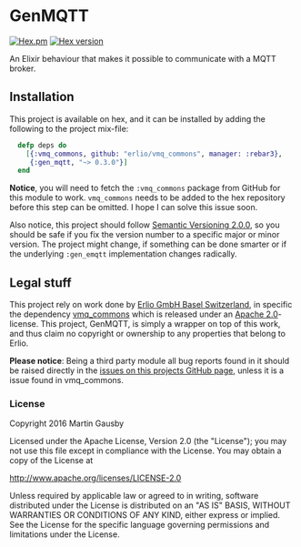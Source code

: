 # GenMQTT

[![Hex.pm](https://img.shields.io/hexpm/l/gen_mqtt.svg "Apache 2.0 Licensed")](https://github.com/gausby/gen_mqtt/blob/master/LICENSE)
[![Hex version](https://img.shields.io/hexpm/v/gen_mqtt.svg "Hex version")](https://hex.pm/packages/gen_mqtt)

An Elixir behaviour that makes it possible to communicate with a MQTT broker.


## Installation

This project is available on hex, and it can be installed by adding the following to the project mix-file:

``` elixir
  defp deps do
    [{:vmq_commons, github: "erlio/vmq_commons", manager: :rebar3},
     {:gen_mqtt, "~> 0.3.0"}]
  end
```

**Notice**, you will need to fetch the `:vmq_commons` package from GitHub for this module to work. `vmq_commons` needs to be added to the hex repository before this step can be omitted. I hope I can solve this issue soon.

Also notice, this project should follow [Semantic Versioning 2.0.0](http://semver.org), so you should be safe if you fix the version number to a specific major or minor version. The project might change, if something can be done smarter or if the underlying `:gen_emqtt` implementation changes radically.


## Legal stuff

This project rely on work done by [Erlio GmbH Basel Switzerland](http://erl.io), in specific the dependency [vmq_commons](https://github.com/erlio/vmq_commons/) which is released under an [Apache 2.0](https://github.com/erlio/vmq_commons/blob/master/LICENSE.txt)-license. This project, GenMQTT, is simply a wrapper on top of this work, and thus claim no copyright or ownership to any properties that belong to Erlio.

**Please notice**: Being a third party module all bug reports found in it should be raised directly in the [issues on this projects GitHub page](https://github.com/gausby/gen_mqtt/issues), unless it is a issue found in vmq_commons.


### License

Copyright 2016 Martin Gausby

Licensed under the Apache License, Version 2.0 (the "License"); you may not use this file except in compliance with the License. You may obtain a copy of the License at

http://www.apache.org/licenses/LICENSE-2.0

Unless required by applicable law or agreed to in writing, software distributed under the License is distributed on an "AS IS" BASIS, WITHOUT WARRANTIES OR CONDITIONS OF ANY KIND, either express or implied. See the License for the specific language governing permissions and limitations under the License.
